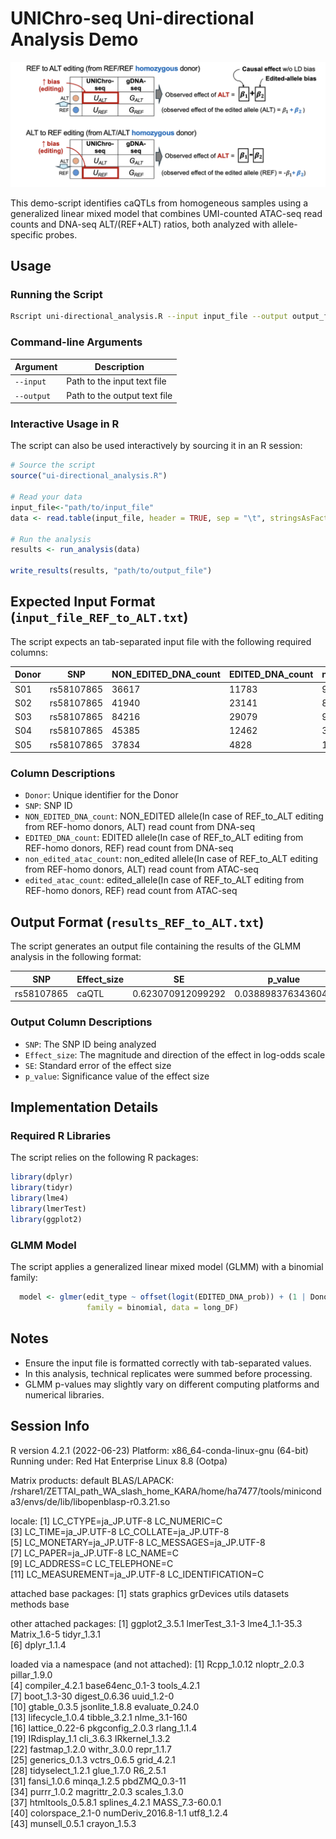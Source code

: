 # UNIChro-seq Uni-directional Analysis Demo

![uni-directional_concept](images/uni-directional_concept.png)

This demo-script identifies caQTLs from homogeneous samples using a generalized linear mixed model that combines UMI-counted ATAC-seq read counts and DNA-seq ALT/(REF+ALT) ratios, both analyzed with allele-specific probes.

## Usage

### Running the Script
```bash
Rscript uni-directional_analysis.R --input input_file --output output_file
```

### Command-line Arguments
| Argument | Description |
|----------|-------------|
| `--input` | Path to the input text file |
| `--output` | Path to the output text file |

### Interactive Usage in R
The script can also be used interactively by sourcing it in an R session:

```R
# Source the script
source("ui-directional_analysis.R")

# Read your data
input_file<-"path/to/input_file"
data <- read.table(input_file, header = TRUE, sep = "\t", stringsAsFactors = FALSE)

# Run the analysis
results <- run_analysis(data)

write_results(results, "path/to/output_file")
```

## Expected Input Format (`input_file_REF_to_ALT.txt`)
The script expects an tab-separated input file with the following required columns:

| Donor | SNP | NON_EDITED_DNA_count | EDITED_DNA_count | non_edited_atac_count | edited_atac_count |
|------|------|------|------|------|------|
| S01 | rs58107865 | 36617 | 11783 | 9104 | 5451 |
| S02 | rs58107865 | 41940 | 23141 | 8561 | 10115 |
| S03 | rs58107865 | 84216 | 29079 | 9469 | 6184 |
| S04 | rs58107865 | 45385 | 12462 | 3739 | 1871 |
| S05 | rs58107865 | 37834 | 4828 | 11363 | 2365 |

### Column Descriptions
* `Donor`: Unique identifier for the Donor
* `SNP`: SNP ID
* `NON_EDITED_DNA_count`: NON_EDITED allele(In case of REF_to_ALT editing from REF-homo donors, ALT) read count from DNA-seq
* `EDITED_DNA_count`: EDITED allele(In case of REF_to_ALT editing from REF-homo donors, REF) read count from DNA-seq
* `non_edited_atac_count`: non_edited allele(In case of REF_to_ALT editing from REF-homo donors, ALT) read count from ATAC-seq
* `edited_atac_count`: edited_allele(In case of REF_to_ALT editing from REF-homo donors, REF) read count from ATAC-seq

## Output Format (`results_REF_to_ALT.txt`)
The script generates an output file containing the results of the GLMM analysis in the following format:

| SNP | Effect_size | SE | p_value |
|-----|-----------|------------|----------|
| rs58107865 | caQTL | 0.623070912099292 | 0.0388983763436045 | 9.58083459593302e-58 |

### Output Column Descriptions
* `SNP`: The SNP ID being analyzed
* `Effect_size`: The magnitude and direction of the effect in log-odds scale
* `SE`: Standard error of the effect size
* `p_value`: Significance value of the effect size

## Implementation Details

### Required R Libraries
The script relies on the following R packages:

```R
library(dplyr)
library(tidyr)
library(lme4)
library(lmerTest)
library(ggplot2)
```

### GLMM Model
The script applies a generalized linear mixed model (GLMM) with a binomial family:

```R
  model <- glmer(edit_type ~ offset(logit(EDITED_DNA_prob)) + (1 | Donor),
                 family = binomial, data = long_DF)
```
## Notes
* Ensure the input file is formatted correctly with tab-separated values.
* In this analysis, technical replicates were summed before processing.
* GLMM p-values may slightly vary on different computing platforms and numerical libraries.

## Session Info
R version 4.2.1 (2022-06-23)
Platform: x86_64-conda-linux-gnu (64-bit)
Running under: Red Hat Enterprise Linux 8.8 (Ootpa)

Matrix products: default
BLAS/LAPACK: /rshare1/ZETTAI_path_WA_slash_home_KARA/home/ha7477/tools/miniconda3/envs/de/lib/libopenblasp-r0.3.21.so

locale:
 [1] LC_CTYPE=ja_JP.UTF-8       LC_NUMERIC=C              
 [3] LC_TIME=ja_JP.UTF-8        LC_COLLATE=ja_JP.UTF-8    
 [5] LC_MONETARY=ja_JP.UTF-8    LC_MESSAGES=ja_JP.UTF-8   
 [7] LC_PAPER=ja_JP.UTF-8       LC_NAME=C                 
 [9] LC_ADDRESS=C               LC_TELEPHONE=C            
[11] LC_MEASUREMENT=ja_JP.UTF-8 LC_IDENTIFICATION=C       

attached base packages:
[1] stats     graphics  grDevices utils     datasets  methods   base     

other attached packages:
[1] ggplot2_3.5.1  lmerTest_3.1-3 lme4_1.1-35.3  Matrix_1.6-5   tidyr_1.3.1   
[6] dplyr_1.1.4   

loaded via a namespace (and not attached):
 [1] Rcpp_1.0.12         nloptr_2.0.3        pillar_1.9.0       
 [4] compiler_4.2.1      base64enc_0.1-3     tools_4.2.1        
 [7] boot_1.3-30         digest_0.6.36       uuid_1.2-0         
[10] gtable_0.3.5        jsonlite_1.8.8      evaluate_0.24.0    
[13] lifecycle_1.0.4     tibble_3.2.1        nlme_3.1-160       
[16] lattice_0.22-6      pkgconfig_2.0.3     rlang_1.1.4        
[19] IRdisplay_1.1       cli_3.6.3           IRkernel_1.3.2     
[22] fastmap_1.2.0       withr_3.0.0         repr_1.1.7         
[25] generics_0.1.3      vctrs_0.6.5         grid_4.2.1         
[28] tidyselect_1.2.1    glue_1.7.0          R6_2.5.1           
[31] fansi_1.0.6         minqa_1.2.5         pbdZMQ_0.3-11      
[34] purrr_1.0.2         magrittr_2.0.3      scales_1.3.0       
[37] htmltools_0.5.8.1   splines_4.2.1       MASS_7.3-60.0.1    
[40] colorspace_2.1-0    numDeriv_2016.8-1.1 utf8_1.2.4         
[43] munsell_0.5.1       crayon_1.5.3    
